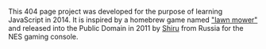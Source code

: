 This 404 page project was developed for the purpose of learning JavaScript in 2014. It is inspired by a homebrew game named ["lawn mower"](https://www.youtube.com/watch?v=LVw-TELhNvk) and released into the Public Domain in 2011 by [Shiru](http://shiru.untergrund.net/aboutme.shtml) from Russia for the NES gaming console.
